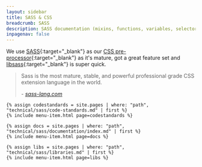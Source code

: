 ```yaml
---
layout: sidebar
title: SASS & CSS
breadcrumb: SASS
description: SASS documentation (mixins, functions, variables, selectors) and code style guide
inpagenav: false
---
```


We use [SASS](http://sass-lang.com/){:target="_blank"} as our [CSS pre-processor](https://github.com/showcases/css-preprocessors){:target="_blank"} as it's mature, got a great feature set and [libsass](https://github.com/sass/libsass){:target="_blank"} is super quick.

<blockquote class="quote">
    <p>Sass is the most mature, stable, and powerful professional grade CSS extension language in the world.</p>
    <footer>
        - <cite><a href="http://sass-lang.com/" target="_blank" rel="noopener external">sass-lang.com</a></cite>
    </footer>
</blockquote>

<div class="grid">

    {% assign codestandards = site.pages | where: "path", "technical/sass/code-standards.md" | first %}
    {% include menu-item.html page=codestandards %}

    {% assign docs = site.pages | where: "path", "technical/sass/documentation/index.md" | first %}
    {% include menu-item.html page=docs %}

    {% assign libs = site.pages | where: "path", "technical/sass/libraries.md" | first %}
    {% include menu-item.html page=libs %}

</div>
